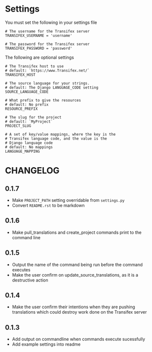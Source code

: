 

Settings
========
You must set the following in your settings file

    # The username for the Transifex server
    TRANSIFEX_USERNAME = 'username'
    
    # The password for the Transifex server
    TRANSIFEX_PASSWORD = 'password'


The following are optional settings


    # The Transifex host to use
    # default: `https://www.Transifex.net/`
    TRANSIFEX_HOST
    
    # The source language for your strings.
    # default: The Django LANGUAGE_CODE setting
    SOURCE_LANGUAGE_CODE
    
    # What prefix to give the resources
    # default: No prefix
    RESOURCE_PREFIX
    
    # The slug for the project
    # default: `MyProject`
    PROJECT_SLUG
    
    # A set of key/value mappings, where the key is the
    # Transifex language code, and the value is the
    # Django language code
    # default: No mappings
    LANGUAGE_MAPPING


CHANGELOG
=========

0.1.7
-----
* Make `PROJECT_PATH` setting overridable from `settings.py`
* Convert `README.rst` to be markdown

0.1.6
-----
* Make pull_translations and create_project commands print to the command line

0.1.5
-----
* Output the name of the command being run before the command executes
* Make the user confirm on update_source_translations, as it is a destructive action

0.1.4
-----
* Make the user confirm their intentions when they are pushing translations which could destroy work done
  on the Transifex server

0.1.3
-----
* Add output on commandline when commands execute sucessfully
* Add example settings into readme


